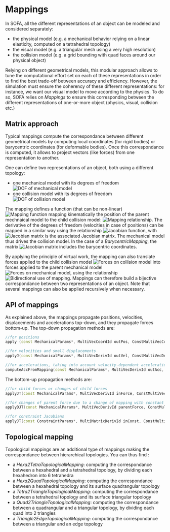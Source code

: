 Mappings
========


In SOFA, all the different representations of an object can be modeled and considered separately:
  - the physical model (e.g. a mechanical behavior relying on a linear elasticity, computed on a tetrahedral topology)
  - the visual model (e.g. a triangular mesh using a very high resolution)
  - the collision model (e.g. a grid bounding with quad faces around our physical object)

Relying on different geometrical models, this modular approach allows to tune the computational effort set on each of these representations in order to find the best trade-off between accuracy and efficiency. However, the simulation must ensure the coherency of these different representations: for instance, we want our visual model to move according to the physics. To do so, SOFA relies on _Mappings_ to ensure this corresponding between the different representations of one-or-more object (physics, visual, collision etc.)


Matrix approach
---------------

Typical mappings compute the correspondance between different geometrical models by computing local coordinates (for rigid bodies) or barycentric coordinates (for deformable bodies). Once this correspondance is computed, it allows to project vectors (like forces) from one representation to another.


One can define two representations of an object, both using a different topology:
  - one mechanical model with its degrees of freedom <img src="https://latex.codecogs.com/gif.latex?$$q$$" title="DOF of mechanical model" />
  - one collision model with its degrees of freedom <img src="https://latex.codecogs.com/gif.latex?$$p$$" title="DOF of collision model" />

The mapping defines a function (that can be non-linear) <img src="https://latex.codecogs.com/gif.latex?$$\mathbb{J}$$" title="Mapping function" /> mapping kinematically the position of the parent mechnaical model to the child collision model: <img src="https://latex.codecogs.com/gif.latex?$$p=\mathbb{J}(p)$$" title="Mapping relationship" />. The derivative of the degrees of freedom (velocities in case of positions) can be mapped in a similar way using the relationship <img src="https://latex.codecogs.com/gif.latex?$$v_p=\mathbf{J}v_q$$" title="Jacobian function" />, with <img src="https://latex.codecogs.com/gif.latex?\mathbf{J}=\textstyle\frac{\partial%20p}{\partial%20q}" title="Jacobian matrix" /> is the associated Jacobian matrix. The mechanical model thus drives the collision model. In the case of a _BarycentricMapping_, the matrix <img src="https://latex.codecogs.com/gif.latex?$$\mathbf{J}$$" title="Jacobian matrix" /> includes the barycentric coordinates.

By applying the principle of virtual work, the mapping can also translate forces applied to the child collision model <img src="https://latex.codecogs.com/gif.latex?$$f_p$$" title="Forces on collision model" /> into forces applied to the parent mechanical model <img src="https://latex.codecogs.com/gif.latex?$$f_q$$" title="Forces on mechanical model" />, using the relationship <img src="https://latex.codecogs.com/gif.latex?$$f_{q}=\mathbf{J}^{T}f_{p}$$" title="Bidirectional use of mapping" />. Mappings can therefore build a bijective correspondance between two representations of an object. Note that several mappings can also be applied recursively when necessary.


API of mappings
---------------

As explained above, the mappings propagate positions, velocities, displacements and accelerations top-down, and they propagate forces bottom-up. The top-down propagation methods are:

```cpp
//for positions
apply (const MechanicalParams*, MultiVecCoordId outPos, ConstMultiVecCoordId inPos )

//for velocities and small displacements
applyJ(const MechanicalParams*, MultiVecDerivId outVel, ConstMultiVecDerivId inVel )

//for accelerations, taking into account velocity-dependent accelerations in nonlinear mappings
computeAccFromMapping(const MechanicalParams*, MultiVecDerivId outAcc, ConstMultiVecDeri inVel, ConstMultiVecDerivId inAcc )
```

The bottom-up propagation methods are:

```cpp
//for child forces or changes of child forces
applyJT(const MechanicalParams*, MultiVecDerivId inForce, ConstMultiVecDerivId outForce )

//for changes of parent force due to a change of mapping with constant child force
applyDJT(const MechanicalParams*, MultiVecDerivId parentForce, ConstMultiVecDerivId childForce )

//for constraint Jacobians
applyJT(const ConstraintParams*, MultiMatrixDerivId inConst, ConstMultiMatrixDerivId outConst )
```

Topological mapping
-------------------

Topological mappings are an additional type of mappings making the correspondance between hierarchical topologies. You can thus find :
  - a _Hexa2TetraTopologicalMapping_: computing the correspondance between a hexahedral and a tetrahedral topology, by dividing each hexahedron into 6 tetrahedra
  - a _Hexa2QuadTopologicalMapping_: computing the correspondance between a hexahedral topology and its surface quadrangular topology
  - a _Tetra2TriangleTopologicalMapping_: computing the correspondance between a tetrahedral topology and its surface triangular topology
  - a _Quad2TriangleTopologicalMapping_: computing the correspondance between a quadrangular and a triangular topology, by dividing each quad into 2 triangles
  - a _Triangle2EdgeTopologicalMapping_: computing the correspondance between a triangular and an edge topology